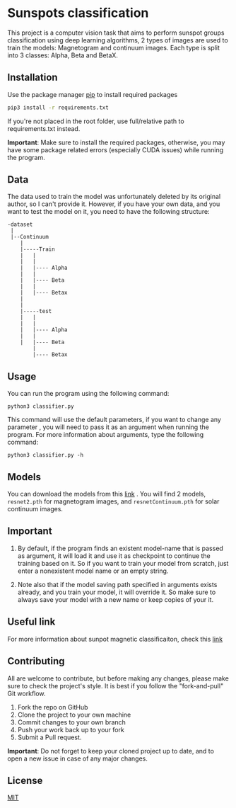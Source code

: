 # Sunspots classification

This project is a computer vision task that aims to perform sunspot groups classification using deep learning
algorithms, 2 types of images are used to train the models: Magnetogram and continuum images. Each type is
split into 3 classes: Alpha, Beta and BetaX.

## Installation

Use the package manager [pip](https://pip.pypa.io/en/stable/) to install required packages

```bash
pip3 install -r requirements.txt
```
If you're not placed in the root folder, use full/relative path to requirements.txt instead.

**Important**: Make sure to install the required packages, otherwise, you may 
have some package related errors (especially CUDA issues) while running the program.

## Data
The data used to train the model was unfortunately deleted by its original author, 
so I can't provide it. However, if you have your own data, and you want to test the model
on it, you need to have the following structure:

```
-dataset
 |
 |--Continuum
	|
	|-----Train
	|	|
	|	|
	|	|---- Alpha
	|	|
	|	|---- Beta
	|	|
	|	|---- Betax
	|
	|
	|-----test
	|	|
	|	|
	|	|---- Alpha
	|	|
	|	|---- Beta
		|
		|---- Betax
```

## Usage
You can run the program using the following command:
```
python3 classifier.py
```

This command will use the default parameters, if you want to change any parameter
, you will need to pass it as an argument when running the program.
For more information about arguments, type the following command:
```
python3 classifier.py -h
```
## Models
You can download the models from this [link](https://drive.google.com/file/d/10yGkL4EnOj4v61OhUV1AAz0SXoURK6CA/view?fbclid=IwAR1xt1VnOlT8XEfy_Mxb_z_9xwrrbgjbI_K3Pn-HlMf9DrcT48YgljYiP-w)
. You will find 2 models, ``resnet2.pth`` for magnetogram images, and ``resnetContinuum.pth`` for solar continuum images.

## Important
1. By default, if the program finds an existent model-name that is passed as argument, it will load it and use it as checkpoint to continue the training based on it.
So if you want to train your model from scratch, just enter a nonexistent model name or an empty string.

2. Note also that if the model saving path specified in arguments exists already, and you train your model, it will override it. So make sure to always save your model with a new name
or keep copies of your it.

## Useful link
For more information about sunpot magnetic classificaiton, check this [link](https://www.spaceweatherlive.com/en/help/the-magnetic-classification-of-sunspots.html)
## Contributing
All are welcome to contribute, but before making any changes, please make sure
to check the project's style. It is best if you follow the "fork-and-pull" Git workflow.

1. Fork the repo on GitHub
2. Clone the project to your own machine
3. Commit changes to your own branch
4. Push your work back up to your fork
5. Submit a Pull request.

**Important**: Do not forget to keep your cloned project up to date, and to open
a new issue in case of any major changes.

## License
[MIT](https://github.com/K-Mahfoudh/Solar-storm-classification/blob/main/LICENSE.md)
